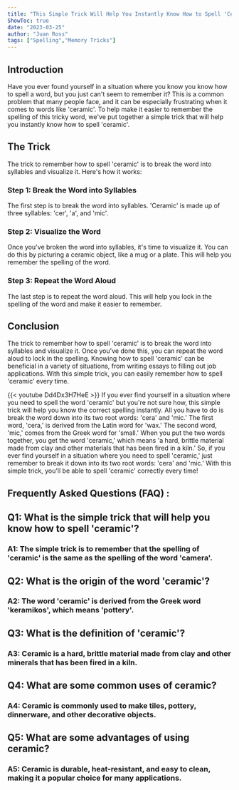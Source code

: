 ```yaml
---
title: "This Simple Trick Will Help You Instantly Know How to Spell 'Ceramic'!"
ShowToc: true 
date: "2023-03-25"
author: "Juan Ross" 
tags: ["Spelling","Memory Tricks"]
---
```

## Introduction

Have you ever found yourself in a situation where you know you know how to spell a word, but you just can't seem to remember it? This is a common problem that many people face, and it can be especially frustrating when it comes to words like 'ceramic'. To help make it easier to remember the spelling of this tricky word, we've put together a simple trick that will help you instantly know how to spell 'ceramic'.

## The Trick

The trick to remember how to spell 'ceramic' is to break the word into syllables and visualize it. Here's how it works:

### Step 1: Break the Word into Syllables

The first step is to break the word into syllables. 'Ceramic' is made up of three syllables: 'cer', 'a', and 'mic'.

### Step 2: Visualize the Word

Once you've broken the word into syllables, it's time to visualize it. You can do this by picturing a ceramic object, like a mug or a plate. This will help you remember the spelling of the word.

### Step 3: Repeat the Word Aloud

The last step is to repeat the word aloud. This will help you lock in the spelling of the word and make it easier to remember.

## Conclusion

The trick to remember how to spell 'ceramic' is to break the word into syllables and visualize it. Once you've done this, you can repeat the word aloud to lock in the spelling. Knowing how to spell 'ceramic' can be beneficial in a variety of situations, from writing essays to filling out job applications. With this simple trick, you can easily remember how to spell 'ceramic' every time.

{{< youtube Dd4Dx3H7HeE >}} 
If you ever find yourself in a situation where you need to spell the word 'ceramic' but you're not sure how, this simple trick will help you know the correct spelling instantly. All you have to do is break the word down into its two root words: 'cera' and 'mic.' The first word, 'cera,' is derived from the Latin word for 'wax.' The second word, 'mic,' comes from the Greek word for 'small.' When you put the two words together, you get the word 'ceramic,' which means 'a hard, brittle material made from clay and other materials that has been fired in a kiln.' So, if you ever find yourself in a situation where you need to spell 'ceramic,' just remember to break it down into its two root words: 'cera' and 'mic.' With this simple trick, you'll be able to spell 'ceramic' correctly every time!

## Frequently Asked Questions (FAQ) :
<h2>Q1: What is the simple trick that will help you know how to spell 'ceramic'?</h2>

<h3>A1: The simple trick is to remember that the spelling of 'ceramic' is the same as the spelling of the word 'camera'.</h3>

<h2>Q2: What is the origin of the word 'ceramic'?</h2>

<h3>A2: The word 'ceramic' is derived from the Greek word 'keramikos', which means 'pottery'.</h3>

<h2>Q3: What is the definition of 'ceramic'?</h2>

<h3>A3: Ceramic is a hard, brittle material made from clay and other minerals that has been fired in a kiln.</h3>

<h2>Q4: What are some common uses of ceramic?</h2>

<h3>A4: Ceramic is commonly used to make tiles, pottery, dinnerware, and other decorative objects.</h3>

<h2>Q5: What are some advantages of using ceramic?</h2>

<h3>A5: Ceramic is durable, heat-resistant, and easy to clean, making it a popular choice for many applications.</h3>





